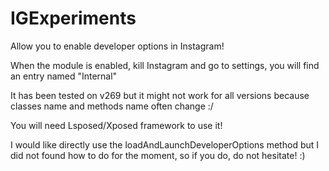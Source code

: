 # IGExperiments

Allow you to enable developer options in Instagram!

When the module is enabled, kill Instagram and go to settings, you will find an entry named "Internal"

It has been tested on v269 but it might not work for all versions because classes name and methods name often change :/

You will need Lsposed/Xposed framework to use it!

I would like directly use the loadAndLaunchDeveloperOptions method but I did not found how to do for the moment, so if you do, do not hesitate! :)
